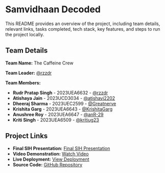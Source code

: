 # Samvidhaan Decoded

This README provides an overview of the project, including team details, relevant links, tasks completed, tech stack, key features, and steps to run the project locally.

## Team Details

**Team Name:** The Caffeine Crew

**Team Leader:** [@rzzdr](https://github.com/rzzdr)

**Team Members:**

- **Rudr Pratap Singh** - 2023UEA6632 - [@rzzdr](https://github.com/rzzdr)
- **Atishaya Jain** - 2023UCD3034 - [@atishayj2202](https://github.com/atishayj2202)
- **Dheeraj Sharma** - 2023UEC2599 - [@Greatnerve](https://github.com/Greatnerve)
- **Krishita Garg** - 2023UEA6643 - [@KrishitaGarg](https://github.com/KrishitaGarg)
- **Anushree Roy** - 2023UEA6647 - [@anR-29](https://github.com/anR-29)
- **Kriti Singh** - 2023UEA6509 - [@kritiug23](https://github.com/kritiug23)

## Project Links


- **Final SIH Presentation:** [Final SIH Presentation](https://github.com/rzzdr/SIH_2024_Internal_Round_Submission_The_Caffeine_Crew/blob/main/files/SIH_PPT_The_Caffeine_Crew.pdf)
- **Video Demonstration:** [Watch Video](https://youtu.be/AuqK24KTfTQ)
- **Live Deployment:** [View Deployment](https://samvidhaan-decoded.vercel.app/)
- **Source Code:** [GitHub Repository](https://github.com/KrishitaGarg/Samvidhaan-Decoded)
